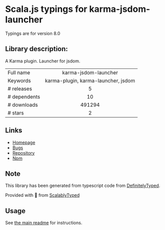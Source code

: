 
# Scala.js typings for karma-jsdom-launcher

Typings are for version 8.0

## Library description:
A Karma plugin. Launcher for jsdom.

|                    |                 |
| ------------------ | :-------------: |
| Full name          | karma-jsdom-launcher |
| Keywords           | karma-plugin, karma-launcher, jsdom |
| # releases         | 5 |
| # dependents       | 10 |
| # downloads        | 491294 |
| # stars            | 2 |

## Links
- [Homepage](https://github.com/badeball/karma-jsdom-launcher#readme)
- [Bugs](https://github.com/badeball/karma-jsdom-launcher/issues)
- [Repository](https://github.com/badeball/karma-jsdom-launcher)
- [Npm](https://www.npmjs.com/package/karma-jsdom-launcher)
    


## Note
This library has been generated from typescript code from [DefinitelyTyped](https://definitelytyped.org).

Provided with :purple_heart: from [ScalablyTyped](https://github.com/oyvindberg/ScalablyTyped)

## Usage
See [the main readme](../../readme.md) for instructions.


